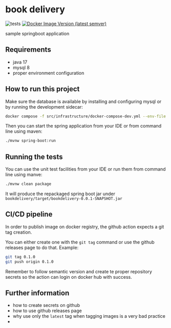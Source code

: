 # book delivery

![tests](https://github.com/sombriks/bookdelivery/actions/workflows/test.yml/badge.svg)
[![Docker Image Version (latest semver)](https://img.shields.io/docker/v/sombriks/bookdelivery?logo=docker&color=lightblue)](https://hub.docker.com/repository/docker/bookdelivery/general)

sample springboot application

## Requirements

- java 17
- mysql 8
- proper environment configuration

## How to run this project

Make sure the database is available by installing and configuring mysql or by
running the development sidecar:

```bash
docker compose -f src/infrastructure/docker-compose-dev.yml --env-file .env up -d 
```

Then you can start the spring application from your IDE or from command line
using maven:

```bash
./mvnw spring-boot:run
```

## Running the tests

You can use the unit test facilities from your IDE or run them from command line
using manve:

```bash
./mvnw clean package
```

It will produce the repackaged spring boot jar under
`bookdelivery/target/bookdelivery-0.0.1-SNAPSHOT.jar`

## CI/CD pipeline

In order to publish image on docker registry, the github action expects a git
tag creation.

You can either create one with the `git tag` command or use the github releases
page to do that. Example:

```bash
git tag 0.1.0
git push origin 0.1.0
```

Remember to follow semantic version and create te proper repository secrets so 
the action can login on docker hub with success.

## Further information

- how to create secrets on github
- how to use github releases page
- why use only the `latest` tag when tagging images is a very bad practice 
- 